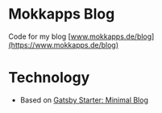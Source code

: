 # Mokkapps Blog
Code for my blog [www.mokkapps.de/blog](https://www.mokkapps.de/blog)

# Technology
* Based on [Gatsby Starter: Minimal Blog](https://github.com/LeKoArts/gatsby-starter-minimal-blog)